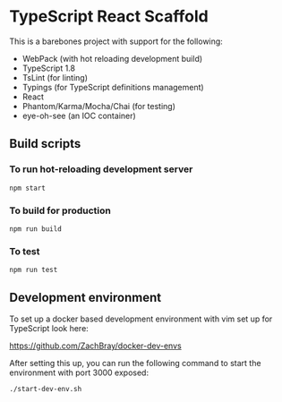 # TypeScript React Scaffold

This is a barebones project with support for the following:

- WebPack (with hot reloading development build)
- TypeScript 1.8
- TsLint (for linting)
- Typings (for TypeScript definitions management)
- React
- Phantom/Karma/Mocha/Chai (for testing)
- eye-oh-see (an IOC container)

## Build scripts

### To run hot-reloading development server

```
npm start
```

### To build for production

```
npm run build
```

### To test

```
npm run test
```

## Development environment

To set up a docker based development environment with vim set up for TypeScript look here:

https://github.com/ZachBray/docker-dev-envs

After setting this up, you can run the following command to start the environment with port 3000 exposed:

```
./start-dev-env.sh
```
